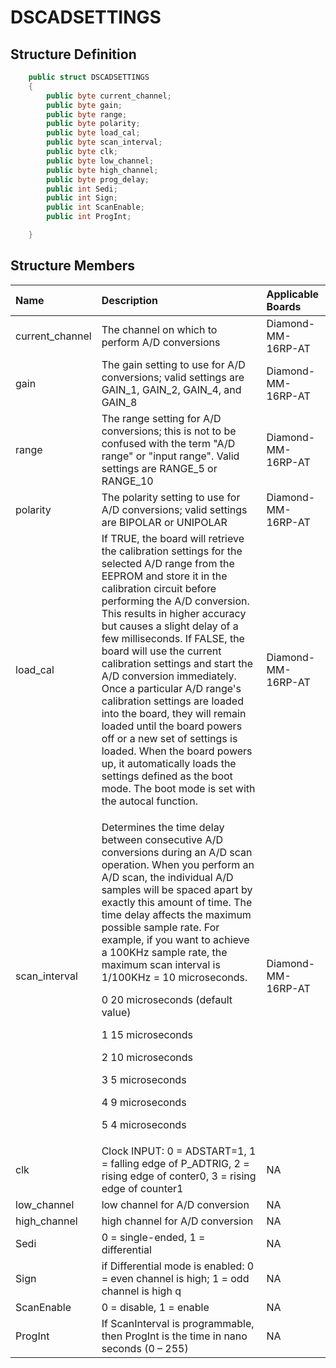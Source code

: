 # DSCADSETTINGS

## Structure Definition

```csharp
    public struct DSCADSETTINGS
    {
        public byte current_channel;    
        public byte gain;               
        public byte range;              
        public byte polarity;          
        public byte load_cal;          
        public byte scan_interval;      
        public byte clk;                           
        public byte low_channel;       
        public byte high_channel;      
        public byte prog_delay;        
        public int Sedi;                
        public int Sign;               
        public int ScanEnable;        
        public int ProgInt;          

    }
```

## Structure Members

<table>
  <thead>
    <tr>
      <th style="text-align:left">Name</th>
      <th style="text-align:left">Description</th>
      <th style="text-align:left">Applicable Boards</th>
    </tr>
  </thead>
  <tbody>
    <tr>
      <td style="text-align:left">current_channel</td>
      <td style="text-align:left">The channel on which to perform A/D conversions</td>
      <td style="text-align:left">Diamond-MM-16RP-AT</td>
    </tr>
    <tr>
      <td style="text-align:left">gain</td>
      <td style="text-align:left">The gain setting to use for A/D conversions; valid settings are GAIN_1,
        GAIN_2, GAIN_4, and GAIN_8</td>
      <td style="text-align:left">Diamond-MM-16RP-AT</td>
    </tr>
    <tr>
      <td style="text-align:left">range</td>
      <td style="text-align:left">The range setting for A/D conversions; this is not to be confused with
        the term &quot;A/D range&quot; or &quot;input range&quot;. Valid settings
        are RANGE_5 or RANGE_10</td>
      <td style="text-align:left">Diamond-MM-16RP-AT</td>
    </tr>
    <tr>
      <td style="text-align:left">polarity</td>
      <td style="text-align:left">The polarity setting to use for A/D conversions; valid settings are BIPOLAR
        or UNIPOLAR</td>
      <td style="text-align:left">Diamond-MM-16RP-AT</td>
    </tr>
    <tr>
      <td style="text-align:left">load_cal</td>
      <td style="text-align:left">If TRUE, the board will retrieve the calibration settings for the selected
        A/D range from the EEPROM and store it in the calibration circuit before
        performing the A/D conversion. This results in higher accuracy but causes
        a slight delay of a few milliseconds. If FALSE, the board will use the
        current calibration settings and start the A/D conversion immediately.
        Once a particular A/D range&apos;s calibration settings are loaded into
        the board, they will remain loaded until the board powers off or a new
        set of settings is loaded. When the board powers up, it automatically loads
        the settings defined as the boot mode. The boot mode is set with the autocal
        function.</td>
      <td style="text-align:left">Diamond-MM-16RP-AT</td>
    </tr>
    <tr>
      <td style="text-align:left">scan_interval</td>
      <td style="text-align:left">
        <p>Determines the time delay between consecutive A/D conversions during an
          A/D scan operation. When you perform an A/D scan, the individual A/D samples
          will be spaced apart by exactly this amount of time. The time delay affects
          the maximum possible sample rate. For example, if you want to achieve a
          100KHz sample rate, the maximum scan interval is 1/100KHz = 10 microseconds.</p>
        <p>0 20 microseconds (default value)</p>
        <p>1 15 microseconds</p>
        <p>2 10 microseconds</p>
        <p>3 5 microseconds</p>
        <p>4 9 microseconds</p>
        <p>5 4 microseconds</p>
      </td>
      <td style="text-align:left">Diamond-MM-16RP-AT</td>
    </tr>
    <tr>
      <td style="text-align:left">clk</td>
      <td style="text-align:left">Clock INPUT: 0 = ADSTART=1, 1 = falling edge of P_ADTRIG, 2 = rising edge
        of conter0, 3 = rising edge of counter1</td>
      <td style="text-align:left">NA</td>
    </tr>
    <tr>
      <td style="text-align:left">low_channel</td>
      <td style="text-align:left">low channel for A/D conversion</td>
      <td style="text-align:left">NA</td>
    </tr>
    <tr>
      <td style="text-align:left">high_channel</td>
      <td style="text-align:left">high channel for A/D conversion</td>
      <td style="text-align:left">NA</td>
    </tr>
    <tr>
      <td style="text-align:left">Sedi</td>
      <td style="text-align:left">0 = single-ended, 1 = differential</td>
      <td style="text-align:left">NA</td>
    </tr>
    <tr>
      <td style="text-align:left">Sign</td>
      <td style="text-align:left">if Differential mode is enabled: 0 = even channel is high; 1 = odd channel
        is high q</td>
      <td style="text-align:left">NA</td>
    </tr>
    <tr>
      <td style="text-align:left">ScanEnable</td>
      <td style="text-align:left">0 = disable, 1 = enable</td>
      <td style="text-align:left">NA</td>
    </tr>
    <tr>
      <td style="text-align:left">ProgInt</td>
      <td style="text-align:left">If ScanInterval is programmable, then ProgInt is the time in nano seconds
        (0 &#x2013; 255)</td>
      <td style="text-align:left">NA</td>
    </tr>
  </tbody>
</table>

